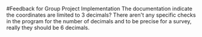 #Feedback for Group Project Implementation
The documentation indicate the coordinates are limited to 3 decimals? There aren't any specific checks in the program for the number of decimals and to be precise for a survey, really they should be 6 decimals.

